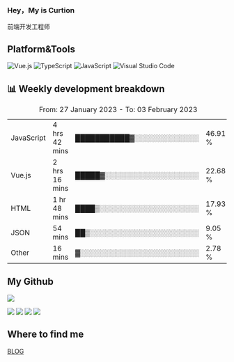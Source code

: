 ### Hey，My is Curtion
前端开发工程师
## Platform&Tools

![Vue.js](https://img.shields.io/badge/-Vue.js-4FC08D?style=flat-square&logo=Vue.js&logoColor=white)
![TypeScript](https://img.shields.io/badge/-TypeScript-007ACC?style=flat-square&logo=typescript&logoColor=white)
![JavaScript](https://img.shields.io/badge/-JavaScript-F7DF1E?style=flat-square&logo=javascript&logoColor=black)
![Visual Studio Code](https://img.shields.io/badge/-VSCode-007ACC?style=flat-square&logo=Visual-Studio-Code&logoColor=white)

## 📊 Weekly development breakdown

<!--START_SECTION:waka-->

<table><caption>From: 27 January 2023 - To: 03 February 2023</caption><tr><td>JavaScript</td><td>4 hrs 42 mins</td><td>███████████▓░░░░░░░░░░░░░</td><td>46.91 %</td></tr><tr><td>Vue.js</td><td>2 hrs 16 mins</td><td>█████▓░░░░░░░░░░░░░░░░░░░</td><td>22.68 %</td></tr><tr><td>HTML</td><td>1 hr 48 mins</td><td>████▒░░░░░░░░░░░░░░░░░░░░</td><td>17.93 %</td></tr><tr><td>JSON</td><td>54 mins</td><td>██▒░░░░░░░░░░░░░░░░░░░░░░</td><td>9.05 %</td></tr><tr><td>Other</td><td>16 mins</td><td>▓░░░░░░░░░░░░░░░░░░░░░░░░</td><td>2.78 %</td></tr></table>

<!--END_SECTION:waka-->

## My Github

![](http://github-profile-summary-cards.vercel.app/api/cards/profile-details?username=curtion&theme=nord_bright)

![](http://github-profile-summary-cards.vercel.app/api/cards/stats?username=curtion&theme=nord_bright)
![](http://github-profile-summary-cards.vercel.app/api/cards/productive-time?username=curtion&theme=nord_bright&utcOffset=8)
![](http://github-profile-summary-cards.vercel.app/api/cards/repos-per-language?username=curtion&theme=nord_bright)
![](http://github-profile-summary-cards.vercel.app/api/cards/most-commit-language?username=curtion&theme=nord_bright)

## Where to find me

[BLOG](https://blog.3gxk.net)

